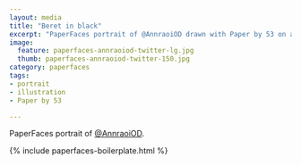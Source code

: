```yaml
---
layout: media
title: "Beret in black"
excerpt: "PaperFaces portrait of @AnnraoiOD drawn with Paper by 53 on an iPad."
image: 
  feature: paperfaces-annraoiod-twitter-lg.jpg
  thumb: paperfaces-annraoiod-twitter-150.jpg
category: paperfaces
tags: 
- portrait
- illustration
- Paper by 53

---
```


PaperFaces portrait of [@AnnraoiOD](http://twitter.com/AnnraoiOD).

{% include paperfaces-boilerplate.html %}